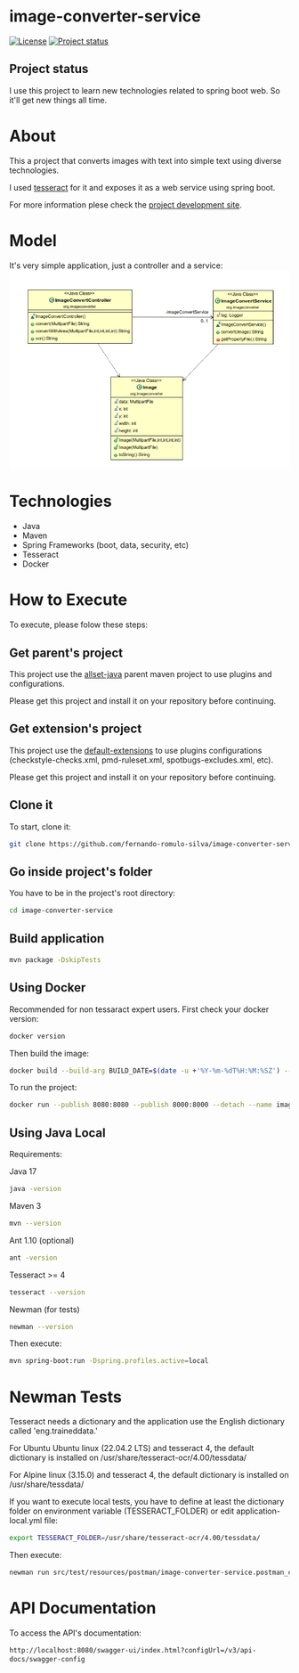 # image-converter-service

[![License](https://img.shields.io/badge/License-Apache%202.0-blue.svg)](https://opensource.org/licenses/Apache-2.0)
[![Project status](https://img.shields.io/badge/Project%20status-Maintenance-orange.svg)](https://img.shields.io/badge/Project%20status-Maintenance-orange.svg)

## Project status

I use this project to learn new technologies related to spring boot web.
So it'll get new things all time.

# About

This a project that converts images with text into simple text using diverse technologies.

I used [tesseract](https://github.com/tesseract-ocr/tesseract) for it and exposes it as a web service using spring boot.

For more information plese check the [project development site](https://fernando-romulo-silva.github.io/image-converter-service/).

# Model

It's very simple application, just a controller and a service:
![Model](https://github.com/fernando-romulo-silva/image-converter-service/blob/master/doc/class-diagram.png)

# Technologies

- Java
- Maven
- Spring Frameworks (boot, data, security, etc)
- Tesseract
- Docker

# How to Execute

To execute, please folow these steps:

## Get parent's project

This project use the [allset-java](https://github.com/fernando-romulo-silva/allset-java) parent maven project to use plugins and configurations. 

Please get this project and install it on your repository before continuing.


## Get extension's project

This project use the [default-extensions](https://github.com/fernando-romulo-silva/default-extensions) to use plugins configurations (checkstyle-checks.xml, pmd-ruleset.xml, spotbugs-excludes.xml, etc).

Please get this project and install it on your repository before continuing.

## Clone it

To start, clone it:

```bash
git clone https://github.com/fernando-romulo-silva/image-converter-service
```

## Go inside project's folder

You have to be in the project's root directory:

```bash
cd image-converter-service
```

## Build application

```bash
mvn package -DskipTests
```

## Using Docker

Recommended for non tessaract expert users.
First check your docker version:

```bash
docker version
```

Then build the image:

```bash 
docker build --build-arg BUILD_DATE=$(date -u +'%Y-%m-%dT%H:%M:%SZ') --file src/main/docker/Dockerfile --tag image-converter-service .
```

To run the project:

```bash 
docker run --publish 8080:8080 --publish 8000:8000 --detach --name image-converter-service-1 --env-file src/main/docker/AlpineVersion.env image-converter-service
```

## Using Java Local

Requirements: 

Java 17

```bash
java -version 
```

Maven 3

```bash
mvn --version
```

Ant 1.10 (optional)

```bash
ant -version
```

Tesseract >= 4
 
```bash
tesseract --version
```

Newman (for tests)

```bash
newman --version
```

Then execute:

```bash
mvn spring-boot:run -Dspring.profiles.active=local
```


# Newman Tests

Tesseract needs a dictionary and the application use the English dictionary called 'eng.traineddata.'

For Ubuntu Ubuntu linux (22.04.2 LTS) and tesseract 4, the default dictionary is installed on /usr/share/tesseract-ocr/4.00/tessdata/

For Alpine linux (3.15.0) and tesseract 4, the default dictionary is installed on /usr/share/tessdata/

If you want to execute local tests, you have to define at least the dictionary folder on environment variable (TESSERACT_FOLDER) or edit application-local.yml file:

```bash
export TESSERACT_FOLDER=/usr/share/tesseract-ocr/4.00/tessdata/
```

Then execute:

```bash
newman run src/test/resources/postman/image-converter-service.postman_collection.json -e src/test/resources/postman/image-converter-service-local.postman_environment.json
```

# API Documentation

To access the API's documentation:

```url
http://localhost:8080/swagger-ui/index.html?configUrl=/v3/api-docs/swagger-config
```
